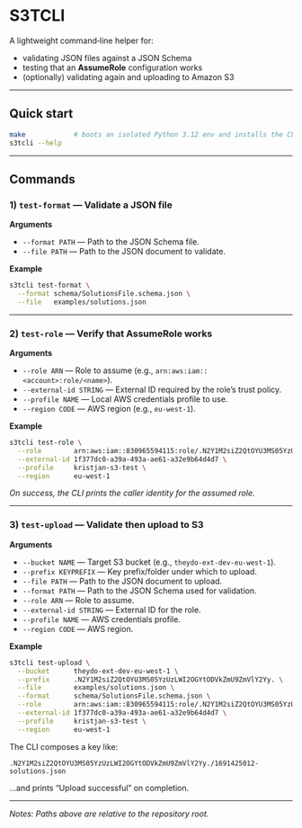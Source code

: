 # S3TCLI

A lightweight command‑line helper for:

- validating JSON files against a JSON Schema
- testing that an **AssumeRole** configuration works
- (optionally) validating again and uploading to Amazon S3

---

## Quick start

```bash
make            # boots an isolated Python 3.12 env and installs the CLI
s3tcli --help
```

---

## Commands

### 1) `test-format` — Validate a JSON file

**Arguments**

- `--format PATH` — Path to the JSON Schema file.
- `--file PATH` — Path to the JSON document to validate.

**Example**

```bash
s3tcli test-format \
  --format schema/SolutionsFile.schema.json \
  --file   examples/solutions.json
```

---

### 2) `test-role` — Verify that AssumeRole works

**Arguments**

- `--role ARN` — Role to assume (e.g., `arn:aws:iam::<account>:role/<name>`).
- `--external-id STRING` — External ID required by the role’s trust policy.
- `--profile NAME` — Local AWS credentials profile to use.
- `--region CODE` — AWS region (e.g., `eu-west-1`).

**Example**

```bash
s3tcli test-role \
  --role        arn:aws:iam::830965594115:role/.N2Y1M2siZ2QtOYU3MS05YzUzLWI2OGYtODVkZmU9ZmVlY2Yy. \
  --external-id 1f377dc0-a39a-493a-ae61-a32e9b64d4d7 \
  --profile     kristjan-s3-test \
  --region      eu-west-1
```

_On success, the CLI prints the caller identity for the assumed role._

---

### 3) `test-upload` — Validate then upload to S3

**Arguments**

- `--bucket NAME` — Target S3 bucket (e.g., `theydo-ext-dev-eu-west-1`).
- `--prefix KEYPREFIX` — Key prefix/folder under which to upload.
- `--file PATH` — Path to the JSON document to upload.
- `--format PATH` — Path to the JSON Schema used for validation.
- `--role ARN` — Role to assume.
- `--external-id STRING` — External ID for the role.
- `--profile NAME` — AWS credentials profile.
- `--region CODE` — AWS region.

**Example**

```bash
s3tcli test-upload \
  --bucket      theydo-ext-dev-eu-west-1 \
  --prefix      .N2Y1M2siZ2QtOYU3MS05YzUzLWI2OGYtODVkZmU9ZmVlY2Yy. \
  --file        examples/solutions.json \
  --format      schema/SolutionsFile.schema.json \
  --role        arn:aws:iam::830965594115:role/.N2Y1M2siZ2QtOYU3MS05YzUzLWI2OGYtODVkZmU9ZmVlY2Yy. \
  --external-id 1f377dc0-a39a-493a-ae61-a32e9b64d4d7 \
  --profile     kristjan-s3-test \
  --region      eu-west-1
```

The CLI composes a key like:

```
.N2Y1M2siZ2QtOYU3MS05YzUzLWI2OGYtODVkZmU9ZmVlY2Yy./1691425012-solutions.json
```

…and prints “Upload successful” on completion.

---

_Notes: Paths above are relative to the repository root._


